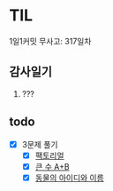 # TIL

1일1커밋 무사고: 317일차

## 감사일기

1. ???

## todo

- [x] 3문제 풀기
  - [x] [팩토리얼](https://www.acmicpc.net/problem/10872)
  - [x] [큰 수 A+B](https://www.acmicpc.net/problem/10757)
  - [x] [동물의 아이디와 이름](https://school.programmers.co.kr/learn/courses/30/lessons/59403)
